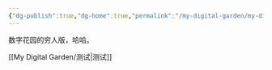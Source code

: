 ```yaml
---
{"dg-publish":true,"dg-home":true,"permalink":"/my-digital-garden/my-digital-garden/","tags":"gardenEntry","dgPassFrontmatter":true}
---
```



数字花园的穷人版，哈哈。

[[My Digital Garden/测试\|测试]]
